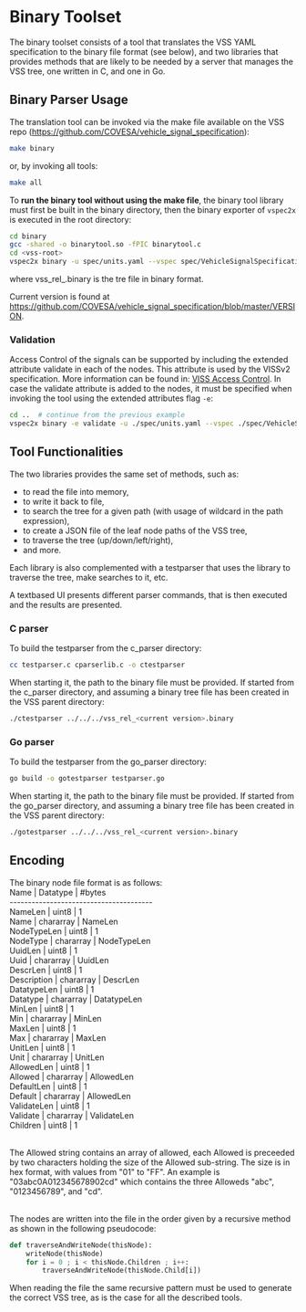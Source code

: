 # Binary Toolset
The binary toolset consists of a tool that translates the VSS YAML specification to the binary file format (see below),
and two libraries that provides methods that are likely to be needed by a server that manages the VSS tree, one written in C, and one in Go.<br>

## Binary Parser Usage
The translation tool can be invoked via the make file available on the VSS repo (https://github.com/COVESA/vehicle_signal_specification):

```bash
make binary
```
or, by invoking all tools:

```bash
make all
```

To **run the binary tool without using the make file**, the binary tool library must first be built in the
binary directory, then the binary exporter of `vspec2x` is executed in the root directory:

```bash
cd binary
gcc -shared -o binarytool.so -fPIC binarytool.c
cd <vss-root>
vspec2x binary -u spec/units.yaml --vspec spec/VehicleSignalSpecification.vspec -o vss.binary
```

where vss_rel_<current version>.binary is the tre file in binary format.

Current version is found at https://github.com/COVESA/vehicle_signal_specification/blob/master/VERSION.

### Validation
Access Control of the signals can be supported by including the extended attribute validate in each of the nodes.
This attribute is used by the VISSv2 specification.
More information can be found in:
[VISS Access Control](https://www.w3.org/TR/viss2-core/#access-control-selection).
In case the validate attribute is added to the nodes, it must be specified when invoking the tool
using the extended attributes flag `-e`:

```bash
cd ..  # continue from the previous example
vspec2x binary -e validate -u ./spec/units.yaml --vspec ./spec/VehicleSignalSpecification.vspec -o vss.binary
```


## Tool Functionalities
The two libraries provides the same set of methods, such as:

- to read the file into memory,
- to write it back to file,
- to search the tree for a given path (with usage of wildcard in the path expression),
- to create a JSON file of the leaf node paths of the VSS tree,
- to traverse the tree (up/down/left/right),
- and more.

Each library is also complemented with a testparser that uses the library to traverse the tree, make searches to it, etc.

A textbased UI presents different parser commands, that is then executed and the results are presented.

### C parser
To build the testparser from the c_parser directory:

```bash
cc testparser.c cparserlib.c -o ctestparser
```
When starting it, the path to the binary file must be provided. If started from the c_parser directory,
and assuming a binary tree file has been created in the VSS parent directory:

```bash
./ctestparser ../../../vss_rel_<current version>.binary
```

### Go parser
To build the testparser from the go_parser directory:

```bash
go build -o gotestparser testparser.go
```
When starting it, the path to the binary file must be provided. If started from the go_parser directory,
and assuming a binary tree file has been created in the VSS parent directory:

```bash
./gotestparser ../../../vss_rel_<current version>.binary
```

## Encoding

The binary node file format is as follows:<br>
    Name        | Datatype  | #bytes<br>
    ---------------------------------------<br>
    NameLen     | uint8     | 1<br>
    Name        | chararray | NameLen<br>
    NodeTypeLen | uint8     | 1<br>
    NodeType    | chararray | NodeTypeLen<br>
    UuidLen     | uint8     | 1<br>
    Uuid        | chararray | UuidLen<br>
    DescrLen    | uint8     | 1<br>
    Description | chararray | DescrLen<br>
    DatatypeLen | uint8     | 1<br>
    Datatype    | chararray | DatatypeLen<br>
    MinLen      | uint8     | 1<br>
    Min         | chararray | MinLen<br>
    MaxLen      | uint8     | 1<br>
    Max         | chararray | MaxLen<br>
    UnitLen     | uint8     | 1<br>
    Unit        | chararray | UnitLen<br>
    AllowedLen  | uint8     | 1<br>
    Allowed     | chararray | AllowedLen<br>
    DefaultLen  | uint8     | 1<br>
    Default     | chararray | AllowedLen<br>
    ValidateLen | uint8     | 1<br>
    Validate    | chararray | ValidateLen<br>
    Children    | uint8     | 1<br><br>

The Allowed string contains an array of allowed, each Allowed is preceeded by two characters holding the size of the Allowed sub-string.
The size is in hex format, with values from "01" to "FF". An example is "03abc0A012345678902cd" which contains the three Alloweds "abc", "0123456789", and "cd".<br><br>

The nodes are written into the file in the order given by a recursive method as shown in the following pseudocode:

```python
def traverseAndWriteNode(thisNode):
	writeNode(thisNode)
	for i = 0 ; i < thisNode.Children ; i++:
		traverseAndWriteNode(thisNode.Child[i])
```

When reading the file the same recursive pattern must be used to generate the correct VSS tree, as is the case for all the described tools.
